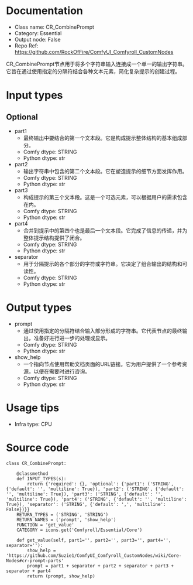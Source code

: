 # Documentation
- Class name: CR_CombinePrompt
- Category: Essential
- Output node: False
- Repo Ref: https://github.com/RockOfFire/ComfyUI_Comfyroll_CustomNodes

CR_CombinePrompt节点用于将多个字符串输入连接成一个单一的输出字符串。它旨在通过使用指定的分隔符结合各种文本元素，简化复杂提示的创建过程。

# Input types
## Optional
- part1
    - 最终输出中要结合的第一个文本段。它是构成提示整体结构的基本组成部分。
    - Comfy dtype: STRING
    - Python dtype: str
- part2
    - 输出字符串中包含的第二个文本段。它在塑造提示的细节方面发挥作用。
    - Comfy dtype: STRING
    - Python dtype: str
- part3
    - 构成提示的第三个文本段。这是一个可选元素，可以根据用户的需求包含在内。
    - Comfy dtype: STRING
    - Python dtype: str
- part4
    - 合并到提示中的第四个也是最后一个文本段。它完成了信息的传递，并为整体提示结构提供了闭合。
    - Comfy dtype: STRING
    - Python dtype: str
- separator
    - 用于分隔提示的各个部分的字符或字符串。它决定了组合输出的结构和可读性。
    - Comfy dtype: STRING
    - Python dtype: str

# Output types
- prompt
    - 通过使用指定的分隔符结合输入部分形成的字符串。它代表节点的最终输出，准备好进行进一步的处理或显示。
    - Comfy dtype: STRING
    - Python dtype: str
- show_help
    - 一个指向节点使用帮助文档页面的URL链接。它为用户提供了一个参考资源，以便在需要时进行咨询。
    - Comfy dtype: STRING
    - Python dtype: str

# Usage tips
- Infra type: CPU

# Source code
```
class CR_CombinePrompt:

    @classmethod
    def INPUT_TYPES(s):
        return {'required': {}, 'optional': {'part1': ('STRING', {'default': '', 'multiline': True}), 'part2': ('STRING', {'default': '', 'multiline': True}), 'part3': ('STRING', {'default': '', 'multiline': True}), 'part4': ('STRING', {'default': '', 'multiline': True}), 'separator': ('STRING', {'default': ',', 'multiline': False})}}
    RETURN_TYPES = ('STRING', 'STRING')
    RETURN_NAMES = ('prompt', 'show_help')
    FUNCTION = 'get_value'
    CATEGORY = icons.get('Comfyroll/Essential/Core')

    def get_value(self, part1='', part2='', part3='', part4='', separator=''):
        show_help = 'https://github.com/Suzie1/ComfyUI_Comfyroll_CustomNodes/wiki/Core-Nodes#cr-prompt-parts'
        prompt = part1 + separator + part2 + separator + part3 + separator + part4
        return (prompt, show_help)
```